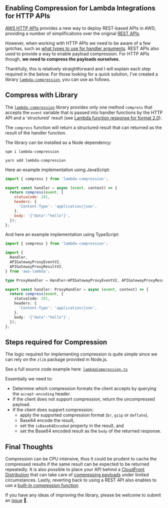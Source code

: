 ## Enabling Compression for Lambda Integrations for HTTP APIs

[AWS HTTP APIs](https://docs.aws.amazon.com/apigateway/latest/developerguide/http-api.html) provides a new way to deploy REST-based APIs in AWS; providing a number of simplifications over the original [REST APIs](https://docs.aws.amazon.com/apigateway/latest/developerguide/apigateway-rest-api.html).

However, when working with HTTP APIs we need to be aware of a few gotchas, such as [what types to use for handler arguments](https://maxrohde.com/2022/01/02/typescript-types-for-aws-lambda/). REST APIs also used to provide a way to enable payload compression. For HTTP APIs though, **we need to compress the payloads ourselves**.

Thankfully, this is relatively straightforward and I will explain each step required in the below. For those looking for a quick solution, I've created a library [`lambda-compression`](https://www.npmjs.com/package/lambda-compression), you can use as follows.

## Compress with Library

The [`lambda-compression`](https://www.npmjs.com/package/lambda-compression) library provides only one method `compress` that accepts the `event` variable that is passed into handler functions by the HTTP API and a 'structured' result (see [Lambda function response for format 2.0](https://docs.aws.amazon.com/apigateway/latest/developerguide/http-api-develop-integrations-lambda.html)).

The `compress` function will return a structured result that can returned as the result of the handler function.

The library can be installed as a Node dependency:

```
npm i lambda-compression

yarn add lambda-compression
```

Here an example implementation using JavaScript:

```javascript
import { compress } from 'lambda-compression';

export const handler = async (event, context) => {
  return compress(event, {
    statusCode: 201,
    headers: {
      'Content-Type': 'application/json',
    },
    body: '{"data":"hello"}',
  });
};
```

And here an example implementation using TypeScript:

```typescript
import { compress } from 'lambda-compression';

import {
  Handler,
  APIGatewayProxyEventV2,
  APIGatewayProxyResultV2,
} from 'aws-lambda';

type ProxyHandler = Handler<APIGatewayProxyEventV2, APIGatewayProxyResultV2>;

export const handler: ProxyHandler = async (event, context) => {
  return compress(event, {
    statusCode: 201,
    headers: {
      'Content-Type': 'application/json',
    },
    body: '{"data":"hello"}',
  });
};
```

## Steps required for Compression

The logic required for implementing compression is quite simple since we can rely on the `zlib` package provided in Node.js.

See a full source code example here: [`lambdaCompression.ts`](https://github.com/goldstack/goldstack/blob/update-utility-documentation/workspaces/utils/packages/lambda-compression/src/lambdaCompression.ts)

Essentially we need to:

- Determine which compression formats the client accepts by querying the `accept-encoding` header.
- If the client does not support compression, return the uncompressed payload.
- If the client does support compression:
  - apply the supported compression format (`br`, `gzip` or `deflate`),
  - Base64 encode the result,
  - set the `isBase64Encoded` property in the result, and
  - set the Base64 encoded result as the `body` of the returned response.

## Final Thoughts

Compression can be CPU intensive, thus it could be prudent to cache the compressed results if the same result can be expected to be returned repeatedly. It is also possible to place your API behind a [CloudFront Distribution](https://aws.amazon.com/cloudfront/) that can take care of [compressing payloads](https://docs.aws.amazon.com/AmazonCloudFront/latest/DeveloperGuide/ServingCompressedFiles.html) under limited circumstances. Lastly, reverting back to using a REST API also enables to use a [built-in compression function](https://docs.aws.amazon.com/apigateway/latest/developerguide/api-gateway-enable-compression.html).

If you have any ideas of improving the library, please be welcome to submit an [issue](https://github.com/goldstack/goldstack/issues) 🤗.
 